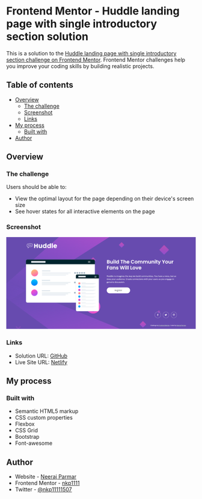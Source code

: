 # Frontend Mentor - Huddle landing page with single introductory section solution

This is a solution to the [Huddle landing page with single introductory section challenge on Frontend Mentor](https://www.frontendmentor.io/challenges/huddle-landing-page-with-a-single-introductory-section-B_2Wvxgi0). Frontend Mentor challenges help you improve your coding skills by building realistic projects.

## Table of contents

- [Overview](#overview)
  - [The challenge](#the-challenge)
  - [Screenshot](#screenshot)
  - [Links](#links)
- [My process](#my-process)
  - [Built with](#built-with)
- [Author](#author)

## Overview

### The challenge

Users should be able to:

- View the optimal layout for the page depending on their device's screen size
- See hover states for all interactive elements on the page

### Screenshot

![image](./images/screenshot.png)

### Links

- Solution URL: [GitHub](https://github.com/nkp1111/frontend-mentor-challenges/tree/main/huddle-landing-page-with-single-introductory-section-master)
- Live Site URL: [Netlify](https://nkp1111-hurdle-single-introductory.netlify.app/)

## My process

### Built with

- Semantic HTML5 markup
- CSS custom properties
- Flexbox
- CSS Grid
- Bootstrap
- Font-awesome

## Author

- Website - [Neeraj Parmar](https://www.your-site.com)
- Frontend Mentor - [nkp1111](https://www.frontendmentor.io/profile/nkp1111)
- Twitter - [@nkp11111507](https://twitter.com/home)
